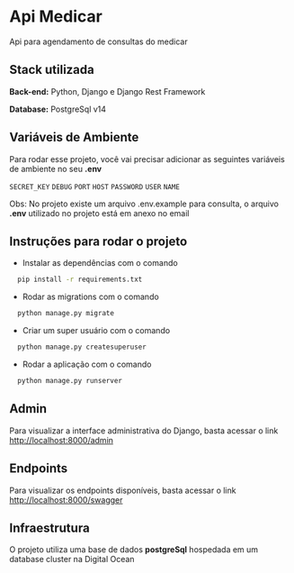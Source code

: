 
# Api Medicar

Api para agendamento de consultas do medicar

## Stack utilizada

**Back-end:** Python, Django e Django Rest Framework

**Database:** PostgreSql v14


## Variáveis de Ambiente

Para rodar esse projeto, você vai precisar adicionar as seguintes variáveis de ambiente no seu **.env**

`SECRET_KEY`
`DEBUG`
`PORT`
`HOST`
`PASSWORD`
`USER`
`NAME`

Obs: No projeto existe um arquivo .env.example para consulta, o arquivo **.env** utilizado no projeto está em anexo no email

## Instruções para rodar o projeto

* Instalar as dependências com o comando 
```bash
  pip install -r requirements.txt
```
* Rodar as migrations com o comando 
```bash
  python manage.py migrate
```
* Criar um super usuário com o comando 
```bash
  python manage.py createsuperuser
```
* Rodar a aplicação com o comando 
```bash
  python manage.py runserver
```

## Admin

Para visualizar a interface administrativa do Django, basta acessar o link [http://localhost:8000/admin](http://localhost:8000/admin/)

## Endpoints

Para visualizar os endpoints disponíveis, basta acessar o link [http://localhost:8000/swagger](http://localhost:8000/swagger/)


## Infraestrutura

O projeto utiliza uma base de dados **postgreSql** hospedada em um database cluster na Digital Ocean



